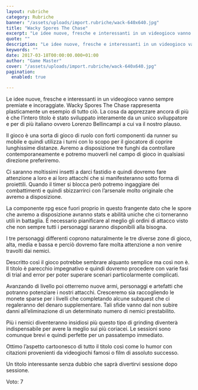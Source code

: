 ```yaml
---
layout: rubriche
category: Rubriche
banner: "/assets/uploads/import.rubriche/wack-640x640.jpg"
title: "Wacky Spores The Chase"
excerpt: "Le idee nuove, fresche e interessanti in un videogioco vanno sempre premiate e incoraggiate. Wacky Spores The Chase rappresenta plasticamente un esempio di tutto ciò. La cosa da apprezzare ancora di più è che l’intero titolo è stato sviluppato interamente da un unico sviluppatore e per di più italiano ovvero Lorenzo Bellincampi a cui va [&hellip"
quote: ""
description: "Le idee nuove, fresche e interessanti in un videogioco vanno sempre premiate e incoraggiate. Wacky Spores The Chase rappresenta plasticamente un esempio di tutto ciò. La cosa da apprezzare ancora di più è che l’intero titolo è stato sviluppato interamente da un unico sviluppatore e per di più italiano ovvero Lorenzo Bellincampi a cui va [&hellip"
keywords: ""
date: 2017-03-18T00:00:00.000+01:00
author: "Game Master"
cover: "/assets/uploads/import.rubriche/wack-640x640.jpg"
pagination:
  enabled: true

---
```


Le idee nuove, fresche e interessanti in un videogioco vanno sempre premiate e incoraggiate. Wacky Spores The Chase rappresenta plasticamente un esempio di tutto ciò. La cosa da apprezzare ancora di più è che l’intero titolo è stato sviluppato interamente da un unico sviluppatore e per di più italiano ovvero Lorenzo Bellincampi a cui va il nostro plauso.

Il gioco è una sorta di gioco di ruolo con forti componenti da runner su mobile e quindi utilizza i turni con lo scopo per il giocatore di coprire lunghissime distanze. Avremo a disposizione tre funghi da controllare contemporaneamente e potremo muoverli nel campo di gioco in qualsiasi direzione preferiremo.

Ci saranno moltissimi insetti a darci fastidio e quindi dovremo fare attenzione a loro e ai loro attacchi che si manifesteranno sotto forma di proiettili. Quando il timer si blocca però potremo ingaggiare dei combattimenti e quindi sbizzarrirci con l’arsenale molto originale che avremo a disposizione.

La componente rpg esce fuori proprio in questo frangente dato che le spore che avremo a disposizione avranno stats e abilità uniche che ci torneranno utili in battaglia. È necessario pianificare al meglio gli ordini di attacco visto che non sempre tutti i personaggi saranno disponibili alla bisogna.

I tre personaggi differenti coprono naturalmente le tre diverse zone di gioco, alta, media e bassa e perciò dovremo fare molta attenzione a non venire travolti dai nemici.

Descritto così il gioco potrebbe sembrare alquanto semplice ma così non è. Il titolo è parecchio impegnativo e quindi dovremo procedere con varie fasi di trial and error per poter superare scenari particolarmente complicati.

Avanzando di livello poi otterremo nuove armi, personaggi e artefatti che potranno potenziare i nostri attacchi. Cresceremo sia raccogliendo le monete sparse per i livelli che completando alcune subquest che ci regaleranno del denaro supplementare. Tali sfide vanno dal non subire danni all’eliminazione di un determinato numero di nemici prestabilito.

Più i nemici diventeranno insidiosi più questo tipo di grinding diventerà indispensabile per avere la meglio sui più coriacei. Le sessioni sono comunque brevi e quindi perfette per un passatempo immediato.

Ottimo l’aspetto cartoonesco di tutto il titolo così come lo humor con citazioni provenienti da videogiochi famosi o film di assoluto successo.

Un titolo interessante senza dubbio che saprà divertirvi sessione dopo sessione.

Voto: 7